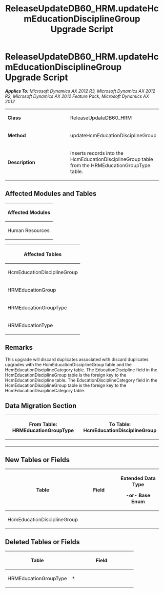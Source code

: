 ﻿---
title: ReleaseUpdateDB60_HRM.updateHcmEducationDisciplineGroup Upgrade Script
TOCTitle: ReleaseUpdateDB60_HRM.updateHcmEducationDisciplineGroup Upgrade Script
ms:assetid: f3523452-ab55-6885-1a1c-7ebdfdea940d
ms:mtpsurl: https://msdn.microsoft.com/en-us/library/JJ737509(v=AX.60)
ms:contentKeyID: 49712203
ms.date: 05/18/2015
mtps_version: v=AX.60
---

# ReleaseUpdateDB60\_HRM.updateHcmEducationDisciplineGroup Upgrade Script 


_**Applies To:** Microsoft Dynamics AX 2012 R3, Microsoft Dynamics AX 2012 R2, Microsoft Dynamics AX 2012 Feature Pack, Microsoft Dynamics AX 2012_

<table>
<colgroup>
<col style="width: 50%" />
<col style="width: 50%" />
</colgroup>
<tbody>
<tr class="odd">
<td><p><strong>Class</strong></p></td>
<td><p>ReleaseUpdateDB60_HRM</p></td>
</tr>
<tr class="even">
<td><p><strong>Method</strong></p></td>
<td><p>updateHcmEducationDisciplineGroup</p></td>
</tr>
<tr class="odd">
<td><p><strong>Description</strong></p></td>
<td><p>Inserts records into the HcmEducationDisciplineGroup table from the HRMEducationGroupType table.</p></td>
</tr>
</tbody>
</table>


## Affected Modules and Tables

<table>
<colgroup>
<col style="width: 100%" />
</colgroup>
<thead>
<tr class="header">
<th><p>Affected Modules</p></th>
</tr>
</thead>
<tbody>
<tr class="odd">
<td><p>Human Resources</p></td>
</tr>
</tbody>
</table>


<table>
<colgroup>
<col style="width: 100%" />
</colgroup>
<thead>
<tr class="header">
<th><p>Affected Tables</p></th>
</tr>
</thead>
<tbody>
<tr class="odd">
<td><p>HcmEducationDisciplineGroup</p></td>
</tr>
<tr class="even">
<td><p>HRMEducationGroup</p></td>
</tr>
<tr class="odd">
<td><p>HRMEducationGroupType</p></td>
</tr>
<tr class="even">
<td><p>HRMEducationType</p></td>
</tr>
</tbody>
</table>


## Remarks

This upgrade will discard duplicates associated with discard duplicates upgrades with the HcmEducationDisciplineGroup table and the HcmEducationDisciplineCategory table. The EducationDiscipline field in the HcmEducationDisciplineGroup table is the foreign key to the HcmEducationDiscipline table. The EducationDisciplineCategory field in the HcmEducationDisciplineGroup table is the foreign key to the HcmEducationDisciplineCategory table.

## Data Migration Section

<table>
<colgroup>
<col style="width: 50%" />
<col style="width: 50%" />
</colgroup>
<thead>
<tr class="header">
<th><p>From Table: HRMEducationGroupType</p></th>
<th><p>To Table: HcmEducationDisciplineGroup</p></th>
</tr>
</thead>
<tbody>
<tr class="odd">
<td><p></p></td>
<td><p></p></td>
</tr>
</tbody>
</table>


## New Tables or Fields

<table>
<colgroup>
<col style="width: 33%" />
<col style="width: 33%" />
<col style="width: 33%" />
</colgroup>
<thead>
<tr class="header">
<th><p>Table</p></th>
<th><p>Field</p></th>
<th><p>Extended Data Type</p>
<p>-or- Base Enum</p></th>
</tr>
</thead>
<tbody>
<tr class="odd">
<td><p>HcmEducationDisciplineGroup</p></td>
<td><p></p></td>
<td><p></p></td>
</tr>
</tbody>
</table>


## Deleted Tables or Fields

<table>
<colgroup>
<col style="width: 50%" />
<col style="width: 50%" />
</colgroup>
<thead>
<tr class="header">
<th><p>Table</p></th>
<th><p>Field</p></th>
</tr>
</thead>
<tbody>
<tr class="odd">
<td><p>HRMEducationGroupType</p></td>
<td><p>*</p></td>
</tr>
</tbody>
</table>

  


